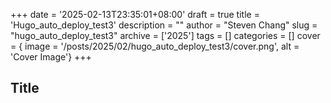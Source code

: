 +++
date = '2025-02-13T23:35:01+08:00'
draft = true
title = 'Hugo_auto_deploy_test3'
description = ""
author = "Steven Chang"
slug = "hugo_auto_deploy_test3"
archive = ['2025']
tags = []
categories = []
cover = { image = '/posts/2025/02/hugo_auto_deploy_test3/cover.png', alt = 'Cover Image'}
+++

## Title